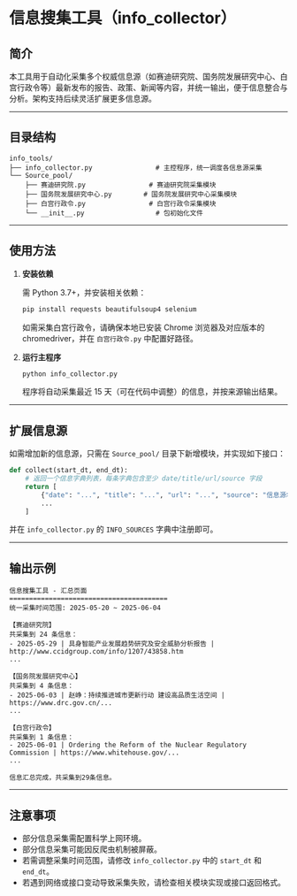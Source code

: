 # 信息搜集工具（info_collector）

## 简介

本工具用于自动化采集多个权威信息源（如赛迪研究院、国务院发展研究中心、白宫行政令等）最新发布的报告、政策、新闻等内容，并统一输出，便于信息整合与分析。架构支持后续灵活扩展更多信息源。

---

## 目录结构

```
info_tools/
├── info_collector.py                # 主控程序，统一调度各信息源采集
└── Source_pool/
    ├── 赛迪研究院.py                # 赛迪研究院采集模块
    ├── 国务院发展研究中心.py        # 国务院发展研究中心采集模块
    ├── 白宫行政令.py                # 白宫行政令采集模块
    └── __init__.py                  # 包初始化文件
```

---

## 使用方法

1. **安装依赖**

   需 Python 3.7+，并安装相关依赖：

   ```bash
   pip install requests beautifulsoup4 selenium
   ```

   如需采集白宫行政令，请确保本地已安装 Chrome 浏览器及对应版本的 chromedriver，并在 `白宫行政令.py` 中配置好路径。

2. **运行主程序**

   ```bash
   python info_collector.py
   ```

   程序将自动采集最近 15 天（可在代码中调整）的信息，并按来源输出结果。

---

## 扩展信息源

如需增加新的信息源，只需在 `Source_pool/` 目录下新增模块，并实现如下接口：

```python
def collect(start_dt, end_dt):
    # 返回一个信息字典列表，每条字典包含至少 date/title/url/source 字段
    return [
        {"date": "...", "title": "...", "url": "...", "source": "信息源名称"},
        ...
    ]
```
并在 `info_collector.py` 的 `INFO_SOURCES` 字典中注册即可。

---

## 输出示例

```
信息搜集工具 - 汇总页面
========================================
统一采集时间范围: 2025-05-20 ~ 2025-06-04

【赛迪研究院】
共采集到 24 条信息：
- 2025-05-29 | 具身智能产业发展趋势研究及安全威胁分析报告 | http://www.ccidgroup.com/info/1207/43858.htm
...

【国务院发展研究中心】
共采集到 4 条信息：
- 2025-06-03 | 赵峥：持续推进城市更新行动 建设高品质生活空间 | https://www.drc.gov.cn/...
...

【白宫行政令】
共采集到 1 条信息：
- 2025-06-01 | Ordering the Reform of the Nuclear Regulatory Commission | https://www.whitehouse.gov/...
...

信息汇总完成，共采集到29条信息。
```

---

## 注意事项

- 部分信息采集需配置科学上网环境。
- 部分信息采集可能因反爬虫机制被屏蔽。
- 若需调整采集时间范围，请修改 `info_collector.py` 中的 `start_dt` 和 `end_dt`。
- 若遇到网络或接口变动导致采集失败，请检查相关模块实现或接口返回格式。
